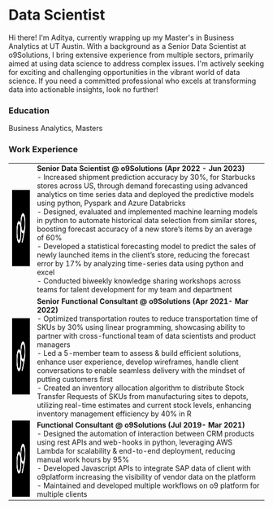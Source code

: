 # Data Scientist

Hi there! I'm Aditya, currently wrapping up my Master's in Business Analytics at UT Austin. With a background as a Senior Data Scientist at o9Solutions, I bring extensive experience from multiple sectors, primarily aimed at using data science to address complex issues. 
I'm actively seeking for exciting and challenging opportunities in the vibrant world of data science. If you need a committed professional who excels at transforming data into actionable insights, look no further!

### Education
Business Analytics, Masters

### Work Experience


<table>
  <tr>
    <td><img src="assets/o9_logo.png" alt="o9 Logo" width="150" height="150"></td>
      <td>
      <strong>Senior Data Scientist @ o9Solutions (Apr 2022 - Jun 2023)</strong><br>
    - Increased shipment prediction accuracy by 30%, for Starbucks stores across US, through demand forecasting using advanced analytics on time series data and deployed the predictive models using python, Pyspark and Azure Databricks<br>
    - Designed, evaluated and implemented machine learning models in python to automate historical data selection from similar stores, boosting forecast accuracy of a new store’s items by an average of 60% <br>
    - Developed a statistical forecasting model to predict the sales of newly launched items in the client’s store, reducing the forecast error by 17% by analyzing time-series data using python and excel<br>
    - Conducted biweekly knowledge sharing workshops across teams for talent development for my team and department
    </td>
  </tr>
  <tr>
    <td><img src="assets/o9_logo.png" alt="o9 Logo" width="150" height="150"></td>
    <td>
    <strong>Senior Functional Consultant @ o9Solutions (Apr 2021- Mar 2022)</strong><br>
    - Optimized transportation routes to reduce transportation time of SKUs by 30% using linear programming, showcasing ability to partner with cross-functional team of data scientists and product managers<br>
    - Led a 5-member team to assess & build efficient solutions, enhance user experience, develop wireframes, handle client conversations to enable seamless delivery with the mindset of putting customers first<br>
    - Created an inventory allocation algorithm to distribute Stock Transfer Requests of SKUs from manufacturing sites to depots, utilizing real-time estimates and current stock levels, enhancing inventory management efficiency by 40% in R 
  </td>
    </tr>
  <tr>
    <td><img src="assets/o9_logo.png" alt="o9 Logo" width="150" height="150"></td>
    <td>
    <strong>Functional Consultant @ o9Solutions (Jul 2019- Mar 2021)</strong><br>
    -	Designed the automation of interaction between CRM products using rest APIs and web-hooks in python, leveraging AWS Lambda for scalability & end-to-end deployment, reducing manual work hours by 95%<br>
    -	Developed Javascript APIs to integrate SAP data of client with o9platform increasing the visibility of vendor data on the platform<br>
    -	Maintained and developed multiple workflows on o9 platform for multiple clients
    </td>
  </tr>
    </table>


